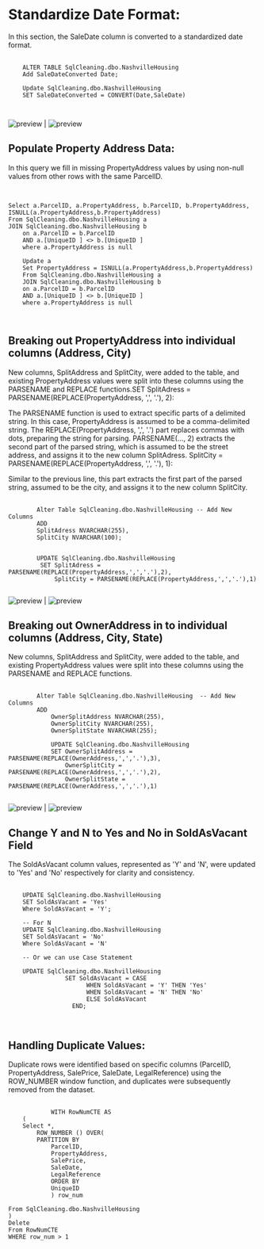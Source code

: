 

 # Standardize Date Format:
In this section, the SaleDate column is converted to a standardized date format.

<pre>
  <code>
    ALTER TABLE SqlCleaning.dbo.NashvilleHousing
    Add SaleDateConverted Date;

    Update SqlCleaning.dbo.NashvilleHousing
    SET SaleDateConverted = CONVERT(Date,SaleDate)

  </code>
</pre>
   ![preview](images/d1.png) | ![preview](images/sd2.png)


## Populate Property Address Data:
In this query we fill in missing PropertyAddress values by using non-null values from other rows with the same ParcelID.
<pre>
  <code>

Select a.ParcelID, a.PropertyAddress, b.ParcelID, b.PropertyAddress, ISNULL(a.PropertyAddress,b.PropertyAddress)
From SqlCleaning.dbo.NashvilleHousing a
JOIN SqlCleaning.dbo.NashvilleHousing b
	on a.ParcelID = b.ParcelID 
	AND a.[UniqueID ] <> b.[UniqueID ]
	where a.PropertyAddress is null

	Update a
	Set PropertyAddress = ISNULL(a.PropertyAddress,b.PropertyAddress)
	From SqlCleaning.dbo.NashvilleHousing a
	JOIN SqlCleaning.dbo.NashvilleHousing b
	on a.ParcelID = b.ParcelID 
	AND a.[UniqueID ] <> b.[UniqueID ]
	where a.PropertyAddress is null

  </code>
</pre>

## Breaking out PropertyAddress into individual columns (Address, City)
New columns, SplitAddress and SplitCity, were added to the table, and existing PropertyAddress values were split into these columns using the PARSENAME and REPLACE functions.SET SplitAdress = PARSENAME(REPLACE(PropertyAddress, ',', '.'), 2):

The PARSENAME function is used to extract specific parts of a delimited string. In this case, PropertyAddress is assumed to be a comma-delimited string.
The REPLACE(PropertyAddress, ',', '.') part replaces commas with dots, preparing the string for parsing.
PARSENAME(..., 2) extracts the second part of the parsed string, which is assumed to be the street address, and assigns it to the new column SplitAdress.
SplitCity = PARSENAME(REPLACE(PropertyAddress, ',', '.'), 1):

Similar to the previous line, this part extracts the first part of the parsed string, assumed to be the city, and assigns it to the new column SplitCity.

<pre>
	<code>
		Alter Table SqlCleaning.dbo.NashvilleHousing -- Add New Columns 
		ADD 
		SplitAdress	NVARCHAR(255),
		SplitCity NVARCHAR(100);


		UPDATE SqlCleaning.dbo.NashvilleHousing
		 SET SplitAdress = PARSENAME(REPLACE(PropertyAddress,',','.'),2),
			 SplitCity = PARSENAME(REPLACE(PropertyAddress,',','.'),1)
	</code>
</pre>
   ![preview](images/pad.png) | ![preview](images/pad2.png)
   
## Breaking out OwnerAddress in to individual columns (Address, City, State)
New columns, SplitAddress and SplitCity, were added to the table, and existing PropertyAddress values were split into these columns using the PARSENAME and REPLACE functions.
<pre>
	<code>
		Alter Table SqlCleaning.dbo.NashvilleHousing  -- Add New Columns 
		ADD 
			OwnerSplitAddress NVARCHAR(255),
			OwnerSplitCity NVARCHAR(255),
			OwnerSplitState NVARCHAR(255);

			UPDATE SqlCleaning.dbo.NashvilleHousing
			SET OwnerSplitAddress = PARSENAME(REPLACE(OwnerAddress,',','.'),3),
				OwnerSplitCity = PARSENAME(REPLACE(OwnerAddress,',','.'),2),
				OwnerSplitState = PARSENAME(REPLACE(OwnerAddress,',','.'),1)
	</code>
</pre>
![preview](images/oad.png) | ![preview](images/oad1.png)

## Change Y and N to Yes and No in SoldAsVacant Field
 The SoldAsVacant column values, represented as 'Y' and 'N', were updated to 'Yes' and 'No' respectively for clarity and consistency.
 <pre>
	<code>
	UPDATE SqlCleaning.dbo.NashvilleHousing
	SET SoldAsVacant = 'Yes'
	Where SoldAsVacant = 'Y';

	-- For N 
	UPDATE SqlCleaning.dbo.NashvilleHousing
	SET SoldAsVacant = 'No'
	Where SoldAsVacant = 'N'

	-- Or we can use Case Statement

	UPDATE SqlCleaning.dbo.NashvilleHousing
				SET SoldAsVacant = CASE 
                      WHEN SoldAsVacant = 'Y' THEN 'Yes'
                      WHEN SoldAsVacant = 'N' THEN 'No'
                      ELSE SoldAsVacant
                  END;
	 </code>
 </pre>
 
## Handling Duplicate Values:
Duplicate rows were identified based on specific columns (ParcelID, PropertyAddress, SalePrice, SaleDate, LegalReference) using the ROW_NUMBER window function, and duplicates were subsequently removed from the dataset.
<pre>
	<code>
			WITH RowNumCTE AS
	(
	Select *,
		ROW_NUMBER () OVER(
		PARTITION BY
			ParcelID,
			PropertyAddress,
			SalePrice,
			SaleDate,
			LegalReference
			ORDER BY
			UniqueID
			) row_num

From SqlCleaning.dbo.NashvilleHousing
)
Delete 
From RowNumCTE
WHERE row_num > 1
	</code>
</pre>
